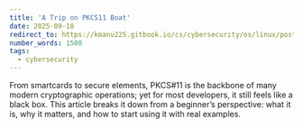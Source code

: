 ```yaml
---
title: 'A Trip on PKCS11 Boat'
date: 2025-09-10
redirect_to: https://kmanu225.gitbook.io/cs/cybersecurity/os/linux/post-exploitation/persistence-mechanisms
number_words: 1500
tags:
  - cybersecurity
---
```


From smartcards to secure elements, PKCS#11 is the backbone of many modern cryptographic operations; yet for most developers, it still feels like a black box. This article breaks it down from a beginner’s perspective: what it is, why it matters, and how to start using it with real examples.

